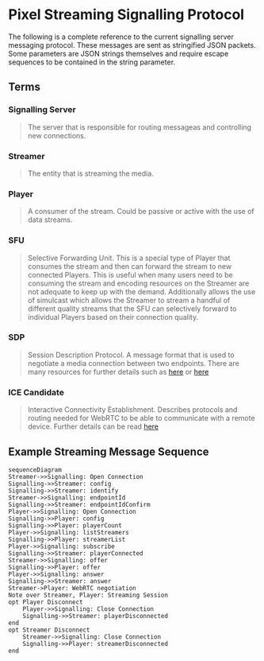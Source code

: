 # Pixel Streaming Signalling Protocol

The following is a complete reference to the current signalling server messaging protocol. These messages are sent as stringified JSON packets. Some parameters are JSON strings themselves and require escape sequences to be contained in the string parameter.

## Terms<a name="terms"></a>

### Signalling Server<a name="term-signallingserver"></a>

>The server that is responsible for routing messageas and controlling new connections.

### Streamer<a name="term-streamer"></a>

> The entity that is streaming the media.

### Player<a name="term-player"></a>

> A consumer of the stream. Could be passive or active with the use of data streams.

### SFU<a name="term-sfu"></a>

> Selective Forwarding Unit. This is a special type of Player that consumes the stream and then can forward the stream to new connected Players. This is useful when many users need to be consuming the stream and encoding resources on the Streamer are not adequate to keep up with the demand.
> Additionally allows the use of simulcast which allows the Streamer to stream a handful of different quality streams that the SFU can selectively forward to individual Players based on their connection quality.

### SDP<a name="term-sdp"></a>

> Session Description Protocol. A message format that is used to negotiate a media connection between two endpoints. There are many resources for further details such as [here](https://www.tutorialspoint.com/webrtc/webrtc_session_description_protocol.htm) or [here](https://webrtchacks.com/sdp-anatomy/)

### ICE Candidate<a name="term-icecandidate"></a>

> Interactive Connectivity Establishment. Describes protocols and routing needed for WebRTC to be able to communicate with a remote device. Further details can be read [here](https://developer.mozilla.org/en-US/docs/Web/API/RTCIceCandidate)

## Example Streaming Message Sequence<a name="example-message-sequence"></a>

```mermaid
sequenceDiagram
Streamer->>Signalling: Open Connection
Signalling->>Streamer: config
Signalling->>Streamer: identify
Streamer->>Signalling: endpointId
Signalling->>Streamer: endpointIdConfirm
Player->>Signalling: Open Connection
Signalling->>Player: config
Signalling->>Player: playerCount
Player->>Signalling: listStreamers
Signalling->>Player: streamerList
Player->>Signalling: subscribe
Signalling->>Streamer: playerConnected
Streamer->>Signalling: offer
Signalling->>Player: offer
Player->>Signalling: answer
Signalling->>Streamer: answer
Streamer->Player: WebRTC negotiation
Note over Streamer, Player: Streaming Session
opt Player Disconnect
	Player->>Signalling: Close Connection
	Signalling->>Streamer: playerDisconnected
end
opt Streamer Disconnect
	Streamer->>Signalling: Close Connection
	Signalling->>Player: streamerDisconnected
end
```

